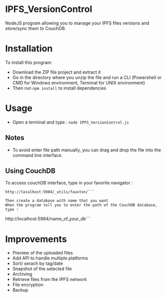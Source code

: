 # IPFS_VersionControl

NodeJS program allowing you to manage your IPFS files versions and store/sync them to CouchDB.

# Installation

To install this program:

- Download the ZIP file project and extract it
- Go in the directory where you unzip the file and run a CLI (Powershell or CMD for Windows environment, Terminal for UNIX environment)
- Then run ```npm install``` to install dependencies

# Usage

- Open a terminal and type : ```node IPFS_VersionControl.js```

## Notes
- To avoid enter file path manually, you can drag and drop the file into the command line interface.


## Using CouchDB

To access couchDB interface, type in your favorite navigator :

```
http://localhost:5984/_utils/fauxton/```

Then create a database with name that you want
When the program tell you to enter the path of the CouchDB database, type :

```
http://localhost:5984/name_of_your_db```


# Improvements

- Preview of the uploaded files
- Add API to handle multiple platforms
- Sort/ serach by tag/date
- Snapshot of the selected file
- Archiving
- Retrieve files from the IPFS network
- File encryption
- Backup
